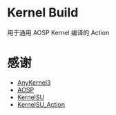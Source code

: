 # Kernel Build

用于通用 AOSP Kernel 编译的 Action

# 感谢

- [AnyKernel3](https://github.com/osm0sis/AnyKernel3)
- [AOSP](https://android.googlesource.com)
- [KernelSU](https://github.com/tiann/KernelSU)
- [KernelSU_Action](https://github.com/xiaoleGun/KernelSU_Action)
